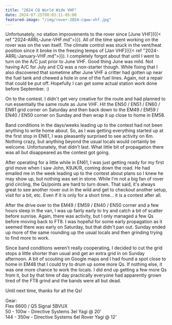 ```yaml
---
title: "2024 CQ World Wide VHF"
date: 2024-07-25T08:03:11-05:00
featured-image: "/img/rover-2024-cqww-vhf.jpg"
---
```

Unfortunately, no station improvements to the rover since [June VHF]({{< ref "2024-ARRL-June-VHF.md">}}).  All of the time spent working on the rover was on the van itself.  The climate control was stuck in the vent/heat position since it broke in the freezing temps of [Jan VHF]({{< ref "2024-ARRL-January-VHF.md">}}).  I completely forgot about that until I went to turn on the A/C just prior to June VHF.  Good thing June was mild.  Not having A/C for July and CQ was a non-starter though.  While fixing that I also discovered that sometime after June VHF a critter had gotten up near the fuel tank and chewed a hole in one of the fuel lines.  Again, not a repair that could be put off.  Hopefully I can get some actual station work done before September. :)

On to the contest.  I didn't get very creative for the route and had planned to run essentially the same route as June VHF.  Hit the EN50 / EN51 / EN60 / EN61 grid corner on Saturday and then back down to the EM49 / EM59 / EN40 / EN50 corner on Sunday and then wrap it up close to home in EM58.

Band conditions in the days/weeks leading up to the contest had not been anything to write home about.  So, as I was getting everything started up at the first stop in EN61, I was pleasantly surprised to see activity on 6m.  Nothing crazy, but anything beyond the usual locals would certainly be welcome.  Unfortunately, that didn't last.  What little bit of propagation there was all but disappeared as the contest got going.

After operating for a little while in EN61, I was just getting ready for my first grid move when  I saw John, K9JK/R, coming down the road.  He had emailed me in the week leading up to the contest about plans so I knew he may show up, but nothing was set in stone.  While I'm not a big fan of rover grid circling, the Qs/points are hard to turn down.  That said, it's always great to see another rover out in the wild and get to checkout another setup, visit for a bit, etc.  Even if it is only for a short time... it is a contest after all.

After the drive over to the EM49 / EM59 / EN40 / EN50 corner and a few hours sleep in the van, I was up fairly early to try and catch a bit of scatter before sunrise.  Again, there was activity, but I only managed a few Qs before moving back to FT8.  I was hopeful for some early propagation as it seemed there was early on Saturday, but that didn't pan out.  Sunday ended up more of the same rounding up the usual locals and then grinding trying to find more to work.

Since band conditions weren't really cooperating, I decided to cut the grid stops a little shorter than usual and get an extra grid in on Sunday afternoon.  A bit of scouting on Google maps and I had found a spot close to home in EM48 that I could try to drum up some more Qs.  If nothing else, it was one more chance to work the locals.  I did end up getting a few more Qs from it, but by that time of day practically everyone had apparently grown tired of the FT8 grind and the bands were all but dead.

Until next time, thanks for all the Qs!

Gear:\
Flex 6600 / Q5 Signal 5BVUX\
50 - 100w - Directive Systems 3el Yagi @ 20’\
144 - 350w - Directive Systems 6el Rover Yagi @ 12’
